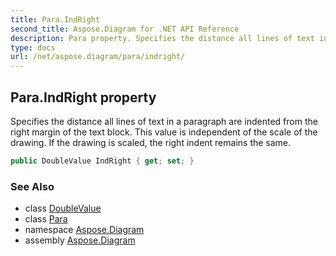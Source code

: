 ```yaml
---
title: Para.IndRight
second_title: Aspose.Diagram for .NET API Reference
description: Para property. Specifies the distance all lines of text in a paragraph are indented from the right margin of the text block. This value is independent of the scale of the drawing. If the drawing is scaled the right indent remains the same
type: docs
url: /net/aspose.diagram/para/indright/
---
```

## Para.IndRight property

Specifies the distance all lines of text in a paragraph are indented from the right margin of the text block. This value is independent of the scale of the drawing. If the drawing is scaled, the right indent remains the same.

```csharp
public DoubleValue IndRight { get; set; }
```

### See Also

* class [DoubleValue](../../doublevalue/)
* class [Para](../)
* namespace [Aspose.Diagram](../../para/)
* assembly [Aspose.Diagram](../../../)


